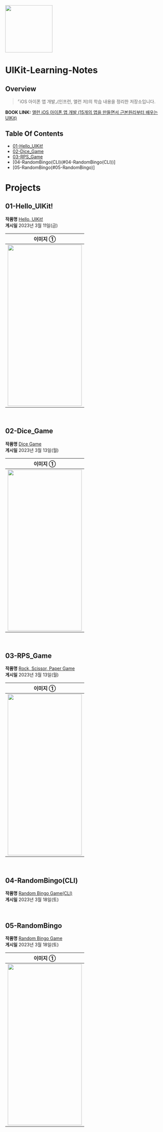 <img src="https://user-images.githubusercontent.com/21079970/224588704-8340a864-0560-4f13-8586-eac4937dcfe5.png" align="center" width="150" height="150">

# UIKit-Learning-Notes
## Overview
> ⌜iOS 아이폰 앱 개발⌟(인프런, 앨런 저)의 학습 내용을 정리한 저장소입니다.

**BOOK LINK:** [앨런 iOS 아이폰 앱 개발 (15개의 앱을 만들면서 근본원리부터 배우는 UIKit)](https://www.inflearn.com/course/ios-uikit-15apps/dashboard)

## Table Of Contents
* [01-Hello_UIKit!](#01-Hello_UIKit!)
* [02-Dice_Game](#02-Dice_Game)
* [03-RPS_Game](#03-RPS_Game)
* [04-RandomBingo(CLI)(#04-RandomBingo(CLI))]
* [05-RandomBingo(#05-RandomBingo)]

# Projects
## 01-Hello_UIKit!

**작품명** [Hello, UIKit!](01-HelloUIKit) <br>
**게시일**  2023년 3월 11일(금) <br>

| 이미지 ① |
| :--: |
| <img src="https://user-images.githubusercontent.com/21079970/224589229-6781493b-57b4-4d75-82f9-f0f90d1027fd.gif" align="center" width="235" height="511"> |

<br>

## 02-Dice_Game

**작품명** [Dice Game](02-DiceGame) <br>
**게시일**  2023년 3월 13일(월) <br>

| 이미지 ① |
| :--: |
| <img src="https://user-images.githubusercontent.com/21079970/224633728-158e89a6-028d-4789-b5aa-b1bb31907d1b.gif" align="center" width="235" height="511"> |

<br>

## 03-RPS_Game

**작품명** [Rock, Scissor, Paper Game](03-RPSGame) <br>
**게시일**  2023년 3월 13일(월) <br>

| 이미지 ① |
| :--: |
| <img src="https://user-images.githubusercontent.com/21079970/224633745-116fda4a-354f-4dcb-b8b3-6b2fdefe6c38.gif" align="center" width="235" height="511"> |

<br>

## 04-RandomBingo(CLI)

**작품명** [Random Bingo Game(CLI)](04-RandomBingo(CLI)) <br>
**게시일**  2023년 3월 18일(토) <br>

<br>

## 05-RandomBingo

**작품명** [Random Bingo Game](05-RadomBingo) <br>
**게시일**  2023년 3월 18일(토) <br>

| 이미지 ① |
| :--: |
| <img src="https://user-images.githubusercontent.com/21079970/226085144-9c0f213a-ed3e-4115-8450-4d2ec9ad04f1.gif" align="center" width="235" height="511"> |

<br>


